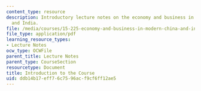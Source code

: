```yaml
---
content_type: resource
description: Introductory lecture notes on the economy and business in modern China
  and India.
file: /media/courses/15-225-economy-and-business-in-modern-china-and-india-spring-2008/ddb14b17eff76c7596acf9cf6ff12ae5_lecture1.pdf
file_type: application/pdf
learning_resource_types:
- Lecture Notes
ocw_type: OCWFile
parent_title: Lecture Notes
parent_type: CourseSection
resourcetype: Document
title: Introduction to the Course
uid: ddb14b17-eff7-6c75-96ac-f9cf6ff12ae5
---
```

